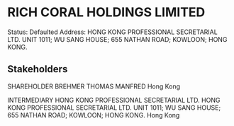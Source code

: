 # RICH CORAL HOLDINGS LIMITED
Status: Defaulted
Address: HONG KONG PROFESSIONAL SECRETARIAL LTD. UNIT 1011; WU SANG HOUSE; 655 NATHAN ROAD; KOWLOON; HONG KONG.

## Stakeholders
SHAREHOLDER
BREHMER THOMAS MANFRED
Hong Kong


INTERMEDIARY
HONG KONG PROFESSIONAL SECRETARIAL LTD.
HONG KONG PROFESSIONAL SECRETARIAL LTD. UNIT 1011; WU SANG HOUSE; 655 NATHAN ROAD; KOWLOON; HONG KONG.
Hong Kong




